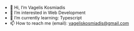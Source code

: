 - 👋 Hi, I’m Vagelis Kosmiadis
- 👀 I’m interested in Web Development
- 🌱 I’m currently learning: Typescript
- 📫 How to reach me (email): vageliskosmiadis@gmail.com

<!---
kosmiadis/kosmiadis is a ✨ special ✨ repository because its `README.md` (this file) appears on your GitHub profile.
You can click the Preview link to take a look at your changes.
--->
